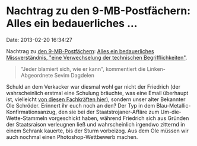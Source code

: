 Nachtrag zu den 9-MB-Postfächern: Alles ein bedauerliches \...
==============================================================

Date: 2013-02-20 16:34:27

Nachtrag zu [den 9-MB-Postfächern](http://blog.fefe.de/?ts=afe14179):
[Alles ein bedauerliches Missverständnis, \"eine Verwechselung der
technischen Begrifflichkeiten\"](http://www.heise.de/-1806607).

> \"Jeder blamiert sich, wie er kann\", kommentiert die
> Linken-Abgeordnete Sevim Dagdelen

Schuld an dem Verkacker war diesmal wohl gar nicht der Friedrich (der
wahrscheinlich erstmal eine Schulung bräuchte, was eine Email überhaupt
ist, vielleicht [von diesen Fachkräften
hier](http://blog.fefe.de/?ts=afdc9fa8)), sondern unser alter Bekannter
Ole Schröder. Erinnert ihr euch noch an den? Der Typ in dem
Blau-Metallic-Konfirmationsanzug, den sie bei der Staatstrojaner-Affäre
zum Um-die-Wette-Stammeln vorgeschickt haben, während Friedrich sich aus
Gründen der Staatsraison verleugnen ließ und wahrscheinlich irgendwo
zitternd in einem Schrank kauerte, bis der Sturm vorbeizog. Aus dem Ole
müssen wir auch nochmal einen Photoshop-Wettbewerb machen.
